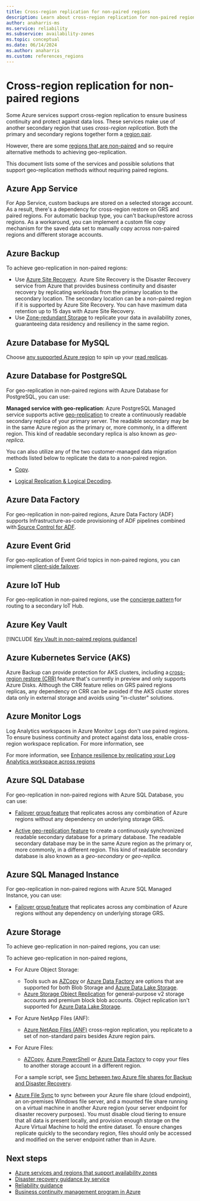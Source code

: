 ```yaml
---
title: Cross-region replication for non-paired regions
description: Learn about cross-region replication for non-paired regions
author: anaharris-ms
ms.service: reliability
ms.subservice: availability-zones
ms.topic: conceptual
ms.date: 06/14/2024
ms.author: anaharris
ms.custom: references_regions
---
```


# Cross-region replication for non-paired regions

Some Azure services support cross-region replication to ensure business continuity and protect against data loss. These services make use of another secondary region that uses *cross-region replication*. Both the primary and secondary regions together form a [region pair](./cross-region-replication-azure.md#azure-paired-regions).

However, there are some [regions that are non-paired](./cross-region-replication-azure.md#regions-with-availability-zones-and-no-region-pair) and so require alternative methods to achieving geo-replication. 

This document lists some of the services and possible solutions that support geo-replication methods without requiring paired regions. 


## Azure App Service
For App Service, custom backups are stored on a selected storage account. As a result, there's a dependency for cross-region restore on GRS and paired regions. For automatic backup type, you can't backup/restore across regions. As a workaround, you can implement a custom file copy mechanism for the saved data set to manually copy across non-paired regions and different storage accounts.

## Azure Backup

To achieve geo-replication in non-paired regions:

- Use [Azure Site Recovery](/azure/site-recovery/azure-to-azure-enable-global-disaster-recovery).  Azure Site Recovery is the Disaster Recovery service from Azure that provides business continuity and disaster recovery by replicating workloads from the primary location to the secondary location. The secondary location can be a non-paired region if it is supported by Azure Site Recovery. You can have maximum data retention up to 15 days with Azure Site Recovery.
- Use [Zone-redundant Storage](../backup/backup-overview.md#why-use-azure-backup) to replicate your data in availability zones, guaranteeing data residency and resiliency in the same region.



## Azure Database for MySQL 

Choose [any supported Azure region](/azure/mysql/flexible-server/overview#azure-regions) to spin up your [read replicas](/azure/mysql/flexible-server/concepts-read-replicas#cross-region-replication).


## Azure Database for PostgreSQL

For geo-replication in non-paired regions with Azure Database for PostgreSQL, you can use:

**Managed service with geo-replication**: Azure PostgreSQL Managed service supports active [geo-replication](/azure/postgresql/flexible-server/concepts-read-replicas) to create a continuously readable secondary replica of your primary server. The readable secondary may be in the same Azure region as the primary or, more commonly, in a different region. This kind of readable secondary replica is also known as *geo-replica*.
 
You can also utilize any of the two customer-managed data migration methods listed below to replicate the data to a non-paired region.  

- [Copy](/azure/postgresql/migrate/how-to-migrate-using-dump-and-restore?tabs=psql).

- [Logical Replication & Logical Decoding](/azure/postgresql/flexible-server/concepts-logical).


 
## Azure Data Factory

For geo-replication in non-paired regions, Azure Data Factory (ADF) supports Infrastructure-as-code provisioning of ADF pipelines combined with [Source Control for ADF](/azure/data-factory/concepts-data-redundancy#using-source-control-in-azure-data-factory).


## Azure Event Grid

For geo-replication of Event Grid topics in non-paired regions, you can implement [client-side failover](/azure/event-grid/custom-disaster-recovery-client-side).

## Azure IoT Hub 

For geo-replication in non-paired regions, use the [concierge pattern](/azure/iot-hub/iot-hub-ha-dr#achieve-cross-region-ha) for routing to a secondary IoT Hub. 


## Azure Key Vault

[!INCLUDE [Key Vault in non-paired regions guidance](../key-vault/includes/key-vault-non-paired-regions.md)]



## Azure Kubernetes Service (AKS)

Azure Backup can provide protection for AKS clusters, including a [cross-region restore (CRR)](/azure/backup/tutorial-restore-aks-backups-across-regions) feature that's currently in preview and only supports Azure Disks. Although the CRR feature relies on GRS paired regions replicas, any dependency on CRR can be avoided if the AKS cluster stores data only in external storage and avoids using "in-cluster" solutions.


## Azure Monitor Logs

Log Analytics workspaces in Azure Monitor Logs don't use paired regions. To ensure business continuity and protect against data loss, enable cross-region workspace replication. For more information, see

For more information, see [Enhance resilience by replicating your Log Analytics workspace across regions](/azure/azure-monitor/logs/workspace-replication)


## Azure SQL Database

For geo-replication in non-paired regions with Azure SQL Database, you can use:

- [Failover group feature](/azure/azure-sql/database/failover-group-sql-db?view=azuresql&preserve-view=true) that replicates across any combination of Azure regions without any dependency on underlying storage GRS.

- [Active geo-replication feature](/azure/azure-sql/database/active-geo-replication-overview?view=azuresql&preserve-view=true) to create a continuously synchronized readable secondary database for a primary database. The readable secondary database may be in the same Azure region as the primary or, more commonly, in a different region. This kind of readable secondary database is also known as a *geo-secondary* or *geo-replica*.

## Azure SQL Managed Instance 

For geo-replication in non-paired regions with Azure SQL Managed Instance, you can use:

- [Failover group feature](/azure/azure-sql/managed-instance/failover-group-sql-mi?view=azuresql&preserve-view=true) that replicates across any combination of Azure regions without any dependency on underlying storage GRS.


## Azure Storage

To achieve geo-replication in non-paired regions, you can use:



To achieve geo-replication in non-paired regions, 

- For Azure Object Storage: 
    - Tools such as [AZCopy](../storage/common/storage-use-azcopy-blobs-copy.md) or [Azure Data Factory](/azure/data-factory/connector-azure-blob-storage?tabs=data-factory.md) are options that are supported for both Blob Storage and [Azure Data Lake Storage](../storage/blobs/data-lake-storage-best-practices.md).
    - [Azure Storage Object Replication](../storage/blobs/object-replication-overview.md) for general-purpose v2 storage accounts and premium block blob accounts. Object replication isn't supported for [Azure Data Lake Storage](../storage/blobs/data-lake-storage-best-practices.md).
- For Azure NetApp Files (ANF): 
    - [Azure NetApp Files (ANF)](/azure/azure-netapp-files/azure-netapp-files-introduction) cross-region replication, you replicate to a set of non-standard pairs besides Azure region pairs.
- For Azure Files:  
    - [AZCopy](../storage/common/storage-use-azcopy-blobs-copy.md), [Azure PowerShell](/powershell/module/az.storage/?view=azps-12.0.0&preserve-view=true) or [Azure Data Factory](/azure/data-factory/connector-azure-blob-storage?tabs=data-factory) to copy your files to another storage account in a different region. 
     
    For a sample script, see [Sync between two Azure file shares for Backup and Disaster Recovery](https://github.com/Azure-Samples/azure-files-samples/tree/master/SyncBetweenTwoAzureFileSharesForDR).
- [Azure File Sync](/azure/storage/file-sync/file-sync-introduction) to sync between your Azure file share (cloud endpoint), an on-premises Windows file server, and a mounted file share running on a virtual machine in another Azure region (your server endpoint for disaster recovery purposes). You must disable cloud tiering to ensure that all data is present locally, and provision enough storage on the Azure Virtual Machine to hold the entire dataset. To ensure changes replicate quickly to the secondary region, files should only be accessed and modified on the server endpoint rather than in Azure.







## Next steps

- [Azure services and regions that support availability zones](availability-zones-service-support.md)
- [Disaster recovery guidance by service](disaster-recovery-guidance-overview.md)
- [Reliability guidance](./reliability-guidance-overview.md)
- [Business continuity management program in Azure](./business-continuity-management-program.md)

